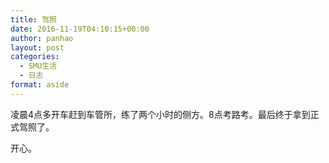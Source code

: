 ```yaml
---
title: 驾照
date: 2016-11-19T04:10:15+00:00
author: panhao
layout: post
categories:
  - SMU生活
  - 日志
format: aside
---
```

凌晨4点多开车赶到车管所，练了两个小时的侧方。8点考路考。最后终于拿到正式驾照了。

开心。